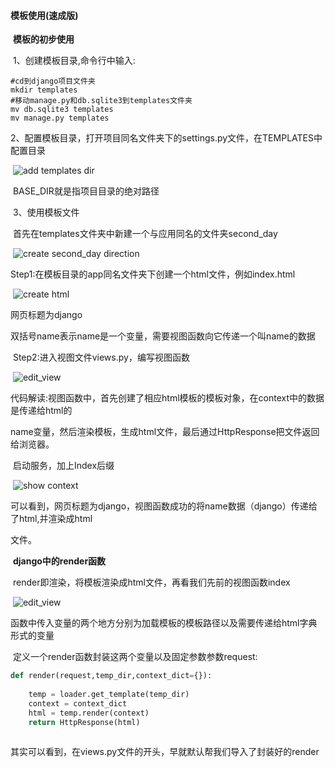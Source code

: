 #### 模板使用(速成版)


​	**模板的初步使用**

​	1、创建模板目录,命令行中输入:

```terminal
#cd到django项目文件夹
mkdir templates
#移动manage.py和db.sqlite3到templates文件夹
mv db.sqlite3 templates
mv manage.py templates
```

​	2、配置模板目录，打开项目同名文件夹下的settings.py文件，在TEMPLATES中配置目录

​	![add templates dir](/home/liuhao/Pictures/set_temp_dir.png)

​	BASE_DIR就是指项目目录的绝对路径

​	3、使用模板文件

​	首先在templates文件夹中新建一个与应用同名的文件夹second_day

​	![create second_day direction](/home/liuhao/Pictures/mkdir_secondday.png)

​	Step1:在模板目录的app同名文件夹下创建一个html文件，例如index.html

​	![create html ](/home/liuhao/Pictures/create_html.png)

网页标题为django

双括号name表示name是一个变量，需要视图函数向它传递一个叫name的数据

​	Step2:进入视图文件views.py，编写视图函数

​	![edit_view](/home/liuhao/Pictures/edit_view.png)

​	代码解读:视图函数中，首先创建了相应html模板的模板对象，在context中的数据是传递给html的

name变量，然后渲染模板，生成html文件，最后通过HttpResponse把文件返回给浏览器。

​	启动服务，加上Index后缀

​	![show context](/home/liuhao/Pictures/showcontext.png)

​	可以看到，网页标题为django，视图函数成功的将name数据（django）传递给了html,并渲染成html

文件。



​	**django中的render函数**

​	render即渲染，将模板渲染成html文件，再看我们先前的视图函数index

​	![edit_view](/home/liuhao/Pictures/edit_view.png)

​	函数中传入变量的两个地方分别为加载模板的模板路径以及需要传递给html字典形式的变量

​	定义一个render函数封装这两个变量以及固定参数参数request:

```python
def render(request,temp_dir,context_dict={}):
	
	temp = loader.get_template(temp_dir)
	context = context_dict
	html = temp.render(context)
	return HttpResponse(html)
	
```

​	其实可以看到，在views.py文件的开头，早就默认帮我们导入了封装好的render
